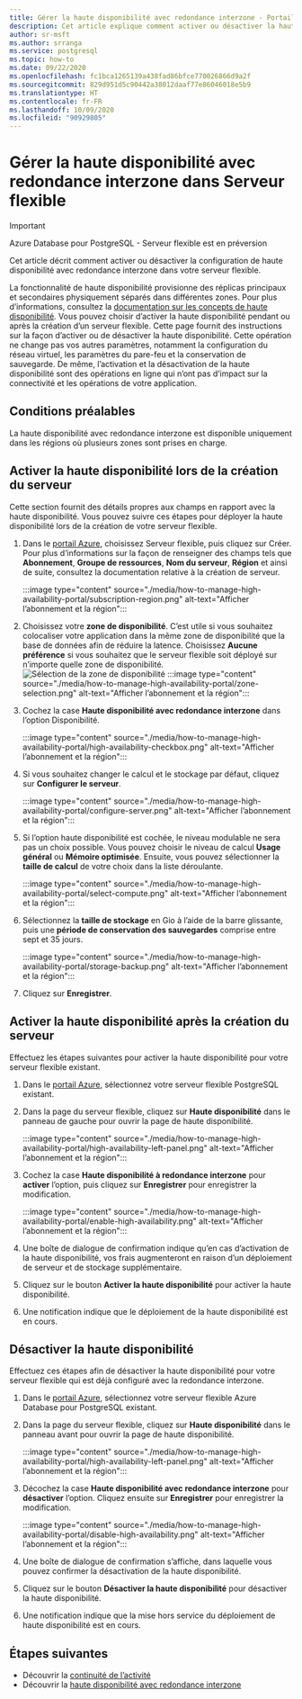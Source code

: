 ```yaml
---
title: Gérer la haute disponibilité avec redondance interzone - Portail Azure - Azure Database pour PostgreSQL - Serveur flexible
description: Cet article explique comment activer ou désactiver la haute disponibilité avec redondance interzone dans Azure Database pour PostgreSQL - Serveur flexible à l’aide du portail Azure.
author: sr-msft
ms.author: srranga
ms.service: postgresql
ms.topic: how-to
ms.date: 09/22/2020
ms.openlocfilehash: fc1bca1265139a438fad86bfce770026866d9a2f
ms.sourcegitcommit: 829d951d5c90442a38012daaf77e86046018e5b9
ms.translationtype: HT
ms.contentlocale: fr-FR
ms.lasthandoff: 10/09/2020
ms.locfileid: "90929805"
---
```

# <a name="manage-zone-redundant-high-availability-in-flexible-server"></a>Gérer la haute disponibilité avec redondance interzone dans Serveur flexible

> [!IMPORTANT]
> Azure Database pour PostgreSQL - Serveur flexible est en préversion

Cet article décrit comment activer ou désactiver la configuration de haute disponibilité avec redondance interzone dans votre serveur flexible.

La fonctionnalité de haute disponibilité provisionne des réplicas principaux et secondaires physiquement séparés dans différentes zones. Pour plus d’informations, consultez la [documentation sur les concepts de haute disponibilité](./concepts-high-availability.md). Vous pouvez choisir d’activer la haute disponibilité pendant ou après la création d’un serveur flexible. Cette page fournit des instructions sur la façon d’activer ou de désactiver la haute disponibilité. Cette opération ne change pas vos autres paramètres, notamment la configuration du réseau virtuel, les paramètres du pare-feu et la conservation de sauvegarde. De même, l’activation et la désactivation de la haute disponibilité sont des opérations en ligne qui n’ont pas d’impact sur la connectivité et les opérations de votre application.

## <a name="pre-requisites"></a>Conditions préalables

La haute disponibilité avec redondance interzone est disponible uniquement dans les régions où plusieurs zones sont prises en charge. 

## <a name="enable-high-availability-during-server-creation"></a>Activer la haute disponibilité lors de la création du serveur

Cette section fournit des détails propres aux champs en rapport avec la haute disponibilité. Vous pouvez suivre ces étapes pour déployer la haute disponibilité lors de la création de votre serveur flexible.

1.  Dans le [portail Azure](https://portal.azure.com/), choisissez Serveur flexible, puis cliquez sur Créer.  Pour plus d’informations sur la façon de renseigner des champs tels que **Abonnement**, **Groupe de ressources**, **Nom du serveur**, **Région** et ainsi de suite, consultez la documentation relative à la création de serveur.
   
    :::image type="content" source="./media/how-to-manage-high-availability-portal/subscription-region.png" alt-text="Afficher l’abonnement et la région":::

2.  Choisissez votre **zone de disponibilité**. C’est utile si vous souhaitez colocaliser votre application dans la même zone de disponibilité que la base de données afin de réduire la latence. Choisissez **Aucune préférence** si vous souhaitez que le serveur flexible soit déployé sur n’importe quelle zone de disponibilité.
    ![Sélection de la zone de disponibilité]() :::image type="content" source="./media/how-to-manage-high-availability-portal/zone-selection.png" alt-text="Afficher l’abonnement et la région":::  

3.  Cochez la case **Haute disponibilité avec redondance interzone** dans l’option Disponibilité.

    :::image type="content" source="./media/how-to-manage-high-availability-portal/high-availability-checkbox.png" alt-text="Afficher l’abonnement et la région":::

4.  Si vous souhaitez changer le calcul et le stockage par défaut, cliquez sur **Configurer le serveur**.
 
    :::image type="content" source="./media/how-to-manage-high-availability-portal/configure-server.png" alt-text="Afficher l’abonnement et la région":::  

5.  Si l’option haute disponibilité est cochée, le niveau modulable ne sera pas un choix possible. Vous pouvez choisir le niveau de calcul **Usage général** ou **Mémoire optimisée**. Ensuite, vous pouvez sélectionner la **taille de calcul** de votre choix dans la liste déroulante.

    :::image type="content" source="./media/how-to-manage-high-availability-portal/select-compute.png" alt-text="Afficher l’abonnement et la région":::  


6.  Sélectionnez la **taille de stockage** en Gio à l’aide de la barre glissante, puis une **période de conservation des sauvegardes** comprise entre sept et 35 jours.
   
    :::image type="content" source="./media/how-to-manage-high-availability-portal/storage-backup.png" alt-text="Afficher l’abonnement et la région"::: 

7. Cliquez sur **Enregistrer**. 

## <a name="enable-high-availability-post-server-creation"></a>Activer la haute disponibilité après la création du serveur

Effectuez les étapes suivantes pour activer la haute disponibilité pour votre serveur flexible existant.

1.  Dans le [portail Azure](https://portal.azure.com/), sélectionnez votre serveur flexible PostgreSQL existant.

2.  Dans la page du serveur flexible, cliquez sur **Haute disponibilité** dans le panneau de gauche pour ouvrir la page de haute disponibilité.
   
     :::image type="content" source="./media/how-to-manage-high-availability-portal/high-availability-left-panel.png" alt-text="Afficher l’abonnement et la région"::: 

3.  Cochez la case **Haute disponibilité à redondance interzone** pour **activer** l’option, puis cliquez sur **Enregistrer** pour enregistrer la modification.

     :::image type="content" source="./media/how-to-manage-high-availability-portal/enable-high-availability.png" alt-text="Afficher l’abonnement et la région"::: 

4.  Une boîte de dialogue de confirmation indique qu’en cas d’activation de la haute disponibilité, vos frais augmenteront en raison d’un déploiement de serveur et de stockage supplémentaire.

5.  Cliquez sur le bouton **Activer la haute disponibilité** pour activer la haute disponibilité.

6.  Une notification indique que le déploiement de la haute disponibilité est en cours.

## <a name="disable-high-availability"></a>Désactiver la haute disponibilité

Effectuez ces étapes afin de désactiver la haute disponibilité pour votre serveur flexible qui est déjà configuré avec la redondance interzone.

1.  Dans le [portail Azure](https://portal.azure.com/), sélectionnez votre serveur flexible Azure Database pour PostgreSQL existant.

2.  Dans la page du serveur flexible, cliquez sur **Haute disponibilité** dans le panneau avant pour ouvrir la page de haute disponibilité.
   
    :::image type="content" source="./media/how-to-manage-high-availability-portal/high-availability-left-panel.png" alt-text="Afficher l’abonnement et la région"::: 

3.  Décochez la case **Haute disponibilité avec redondance interzone** pour **désactiver** l’option. Cliquez ensuite sur **Enregistrer** pour enregistrer la modification.

     :::image type="content" source="./media/how-to-manage-high-availability-portal/disable-high-availability.png" alt-text="Afficher l’abonnement et la région"::: 

4.  Une boîte de dialogue de confirmation s’affiche, dans laquelle vous pouvez confirmer la désactivation de la haute disponibilité.

5.  Cliquez sur le bouton **Désactiver la haute disponibilité** pour désactiver la haute disponibilité.

6.  Une notification indique que la mise hors service du déploiement de haute disponibilité est en cours.

## <a name="next-steps"></a>Étapes suivantes

-   Découvrir la [continuité de l’activité](./concepts-business-continuity.md)
-   Découvrir la [haute disponibilité avec redondance interzone](./concepts-high-availability.md)
